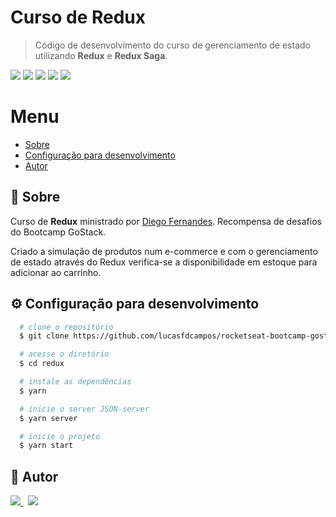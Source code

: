 # Curso de Redux
> Código de desenvolvimento do curso de gerenciamento de estado utilizando **Redux** e **Redux Saga**.

<p>
  <img src="https://img.shields.io/badge/-React-black?style=for-the-badge&logo=react" />

  <img src="https://img.shields.io/badge/-TypeScript-007ACC?style=for-the-badge&logo=typescript"/>

  <img src="https://img.shields.io/badge/-HTML5-E34F26?style=for-the-badge&logo=html5&logoColor=white" />

  <img src="https://img.shields.io/badge/-Redux-764ABC?style=for-the-badge&logo=redux" />  

  <a href="https://rocketseat.com.br">
      <img src="https://img.shields.io/badge/from-rocketseat-blueviolet?style=for-the-badge" />
  </a>
<p>

# Menu
- [Sobre](#pushpin-sobre)
- [Configuração para desenvolvimento](#gear-configuração-para-desenvolvimento)
- [Autor](#memo-autor)


## :pushpin: Sobre
Curso de **Redux** ministrado por [Diego Fernandes](https://github.com/diego3g). Recompensa de desafios do Bootcamp GoStack.
<p>Criado a simulação de produtos num e-commerce e com o gerenciamento de estado através do Redux verifica-se a disponibilidade em estoque para adicionar ao carrinho.</p>


## :gear: Configuração para desenvolvimento

```bash
  # clone o repositório
  $ git clone https://github.com/lucasfdcampos/rocketseat-bootcamp-gostack-bonus-cursos.git

  # acesse o diretório
  $ cd redux

  # instale as dependências
  $ yarn 

  # inicie o server JSON-server
  $ yarn server

  # inicie o projeto
  $ yarn start
```

## :memo: Autor
<a href="https://github.com/lucasfdcampos">
    <img src="https://img.shields.io/badge/-Lucas%20Campos-000000?style=for-the-badge&logo=GitHub&logoColor=#000000" />
</a>
&nbsp
<a href="https://linkedin.com/in/lucasfdcampos"><img src="https://img.shields.io/badge/linkedin-0077B5.svg?style=for-the-badge&logo=linkedin&logoColor=white">
</a>